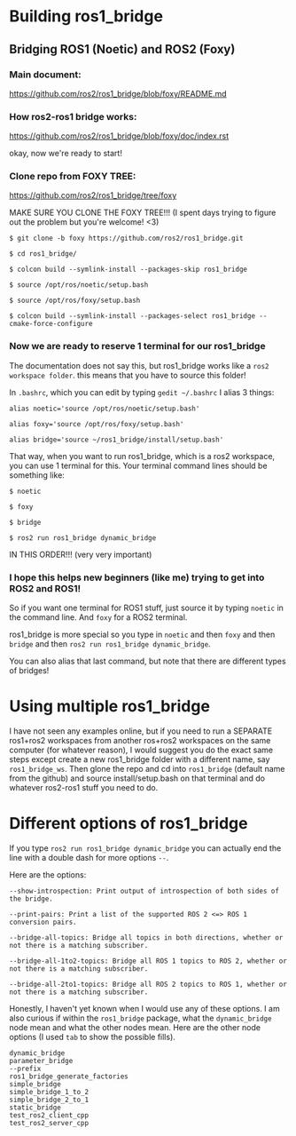 # Building ros1_bridge

## Bridging ROS1 (Noetic) and ROS2 (Foxy)

### Main document:
https://github.com/ros2/ros1_bridge/blob/foxy/README.md

### How ros2-ros1 bridge works:
https://github.com/ros2/ros1_bridge/blob/foxy/doc/index.rst

okay, now we're ready to start!

### Clone repo from FOXY TREE:
https://github.com/ros2/ros1_bridge/tree/foxy

MAKE SURE YOU CLONE THE FOXY TREE!!! (I spent days trying to figure out the problem but you're welcome! <3)

`$ git clone -b foxy https://github.com/ros2/ros1_bridge.git`

`$ cd ros1_bridge/`

`$ colcon build --symlink-install --packages-skip ros1_bridge`

`$ source /opt/ros/noetic/setup.bash`

`$ source /opt/ros/foxy/setup.bash`

`$ colcon build --symlink-install --packages-select ros1_bridge --cmake-force-configure`

### Now we are ready to reserve 1 terminal for our ros1_bridge

The documentation does not say this, but ros1_bridge works like a `ros2 workspace folder`. this means that you have to source this folder!

In `.bashrc`, which you can edit by typing `gedit ~/.bashrc` I alias 3 things:

`alias noetic='source /opt/ros/noetic/setup.bash'`

`alias foxy='source /opt/ros/foxy/setup.bash'`

`alias bridge='source ~/ros1_bridge/install/setup.bash'`

That way, when you want to run ros1_bridge, which is a ros2 workspace, you can use 1 terminal for this. Your terminal command lines should be something like:

`$ noetic`

`$ foxy`

`$ bridge`

`$ ros2 run ros1_bridge dynamic_bridge`

IN THIS ORDER!!! (very very important)

### I hope this helps new beginners (like me) trying to get into ROS2 and ROS1!

So if you want one terminal for ROS1 stuff, just source it by typing `noetic` in the command line. And `foxy` for a ROS2 terminal.

ros1_bridge is more special so you type in `noetic` and then `foxy` and then `bridge` and then `ros2 run ros1_bridge dynamic_bridge`.

You can also alias that last command, but note that there are different types of bridges!

# Using multiple ros1_bridge

I have not seen any examples online, but if you need to run a SEPARATE ros1+ros2 workspaces from another ros+ros2 workspaces on the same computer (for whatever reason), I would suggest you do the exact same steps except create a new ros1_bridge folder with a different name, say `ros1_bridge_ws`. Then glone the repo and cd into `ros1_bridge` (default name from the github) and source install/setup.bash on that terminal and do whatever ros2-ros1 stuff you need to do.

# Different options of ros1_bridge

If you type `ros2 run ros1_bridge dynamic_bridge` you can actually end the line with a double dash for more options `--`.

Here are the options:

`--show-introspection: Print output of introspection of both sides of the bridge.`

`--print-pairs: Print a list of the supported ROS 2 <=> ROS 1 conversion pairs.`

`--bridge-all-topics: Bridge all topics in both directions, whether or not there is a matching subscriber.`

`--bridge-all-1to2-topics: Bridge all ROS 1 topics to ROS 2, whether or not there is a matching subscriber.`

`--bridge-all-2to1-topics: Bridge all ROS 2 topics to ROS 1, whether or not there is a matching subscriber.`

Honestly, I haven't yet known when I would use any of these options. I am also curious if within the `ros1_bridge` package, what the `dynamic_bridge` node mean and what the other nodes mean. Here are the other node options (I used `tab` to show the possible fills).

`dynamic_bridge`                  
`parameter_bridge`                
`--prefix`                        
`ros1_bridge_generate_factories`  
`simple_bridge`                   
`simple_bridge_1_to_2`                        
`simple_bridge_2_to_1`                        
`static_bridge`                        
`test_ros2_client_cpp`                        
`test_ros2_server_cpp`
